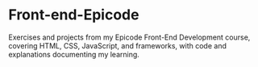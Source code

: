 # Front-end-Epicode
Exercises and projects from my Epicode Front-End Development course, covering HTML, CSS, JavaScript, and frameworks, with code and explanations documenting my learning.

